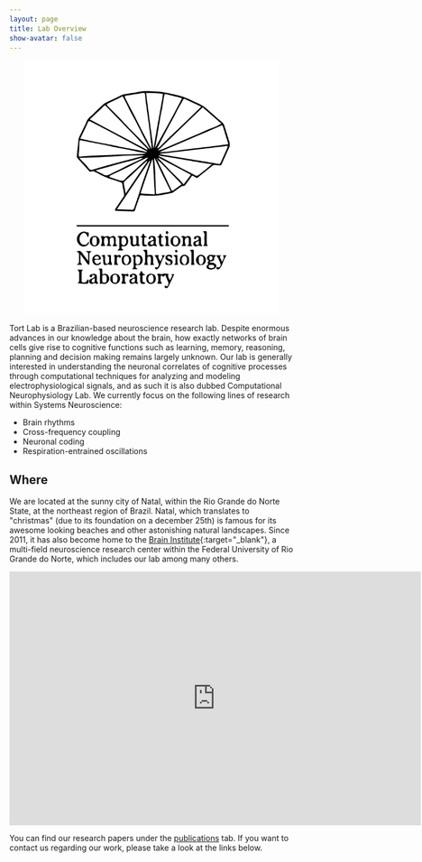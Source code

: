 ```yaml
---
layout: page
title: Lab Overview
show-avatar: false
---
```

<p align="center">
    <img width="450" height="450" src="/assets/img/tortlab_logo2.png">
</p>


Tort Lab is a Brazilian-based neuroscience research lab. Despite enormous advances in our knowledge about the brain, how exactly networks of brain cells give rise to cognitive functions such as learning, memory, reasoning, planning and decision making remains largely unknown. Our lab is generally interested in understanding the neuronal correlates of cognitive processes through computational techniques for analyzing and modeling electrophysiological signals, and as such it is also dubbed Computational Neurophysiology Lab. We currently focus on the following lines of research within Systems Neuroscience:

- Brain rhythms
- Cross-frequency coupling
- Neuronal coding
- Respiration-entrained oscillations
  

## Where

We are located at the sunny city of Natal, within the Rio Grande do Norte State, at the northeast region of Brazil. Natal, which translates to "christmas" (due to its foundation on a december 25th) is famous for its awesome looking beaches and other astonishing natural landscapes. Since 2011, it has also become home to the [Brain Institute](https://neuro.ufrn.br){:target="_blank"}, a multi-field neuroscience research center within the Federal University of Rio Grande do Norte, which includes our lab among many others.  

<p align="center">
    <iframe src="https://www.google.com/maps/embed?pb=!1m18!1m12!1m3!1d1668.8272251102849!2d-35.2060256626651!3d-5.832714034778539!2m3!1f0!2f0!3f0!3m2!1i1024!2i768!4f13.1!3m3!1m2!1s0x7b2ff853abce599%3A0xf2f01153f0de3ce1!2sInstituto%20do%20C%C3%A9rebro%20(ICe)%20-%20UFRN!5e0!3m2!1spt-BR!2sbr!4v1598400860748!5m2!1spt-BR!2sbr" width="730" height="450" frameborder="0" style="border:0;" allowfullscreen="" aria-hidden="false" tabindex="0" align="center"></iframe>
</p>
<!--
<iframe align="center" src="https://www.google.com/maps/embed?pb=!1m18!1m12!1m3!1d3969.2511920692264!2d-35.20411758470316!3d-5.820156159012501!2m3!1f0!2f0!3f0!3m2!1i1024!2i768!4f13.1!3m3!1m2!1s0x7b2ffeda59255bf%3A0xd1fbcd4dbdf8a568!2sInstituto%20do%20C%C3%A9rebro%20da%20UFRN!5e0!3m2!1spt-BR!2sbr!4v1597788792208!5m2!1spt-BR!2sbr" width="600" height="450" frameborder="0" style="border:0;" allowfullscreen="" aria-hidden="false" tabindex="0" ></iframe>

<br/>  

<img src="/assets/img/ice_campus.jpg" alt="image" style="width:100%; height:100%;margin-bottom:0.5em; margin-top: 1.25em; border-radius: 0.75em;" />

<br/>  
-->

You can find our research papers under the [publications](https://lucaase.github.io/publications) tab. If you want to contact us regarding our work, please take a look at the links below.


